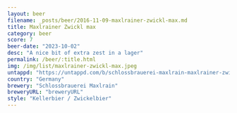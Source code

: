```yaml
---
layout: beer
filename: _posts/beer/2016-11-09-maxlrainer-zwickl-max.md
title: Maxlrainer Zwickl max
category: beer
score: 7
beer-date: "2023-10-02"
desc: "A nice bit of extra zest in a lager"
permalink: /beer/:title.html
img: /img/list/maxlrainer-zwickl-max.jpeg
untappd: "https://untappd.com/b/schlossbrauerei-maxlrain-maxlrainer-zwickl-max/97550"
country: "Germany"
brewery: "Schlossbrauerei Maxlrain"
breweryURL: "breweryURL"
style: "Kellerbier / Zwickelbier"
---
```

